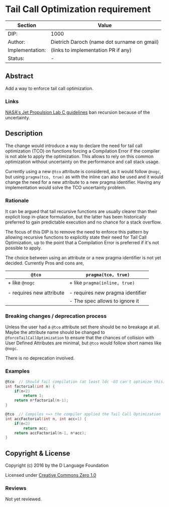 # Tail Call Optimization requirement

| Section         | Value                                                           |
|-----------------|-----------------------------------------------------------------|
| DIP:            | 1000                                                            |
| Author:         | Dietrich Daroch (name dot surname on gmail)                     |
| Implementation: | (links to implementation PR if any)                             |
| Status:         | -                                                               |



## Abstract

Add a way to enforce tail call optimization.


### Links

[NASA's Jet Propulsion Lab C guidelines](http://lars-lab.jpl.nasa.gov/JPL_Coding_Standard_C.pdf) ban recursion because of the uncertainty.



## Description

The change would introduce a way to declare the need for tail call optimization (TCO)
 on functions forcing a Compilation Error if the compiler is not able to apply
 the optimization.
This allows to rely on this common optimization without uncertainty on the
 performance and call stack usage.


Currently using a new `@tco` attribute is considered, as it would follow `@nogc`,
 but using `pragma(tco, true)` as with the inline can also be used and it would
 change the need for a new attribute to a new pragma identifier. Having any
 implementation would solve the TCO uncertainty problem.


### Rationale

It can be argued that tail recursive functions are usually clearer than their
 explicit loop in-place formulation, but the latter has been historically
 preferred to gain predictable execution and no chance for a stack overflow.

The focus of this DIP is to remove the need to enforce this pattern by allowing
 recursive functions to explicitly state their need for Tail Call Optimization,
 up to the point that a Compilation Error is preferred if it's not possible to 
 apply.


The choice between using an attribute or a new pragma identifier is not yet
 decided. Currently Pros and cons are,

| `@tco`                                | `pragma(tco, true)`                   |
|---------------------------------------|---------------------------------------|
| + like `@nogc`                        | + like `pragma(inline, true)`         |
|                                       |                                       |
| - requires new attribute              | - requires new pragma identifier      |
|                                       | - The spec allows to ignore it        |



### Breaking changes / deprecation process

Unless the user had a `@tco` attribute set there should be no breakage at all.
Maybe the attribute name should be changed to `@forceTailCallOptimization` to
 ensure that the chances of collision with User Defined Attributes are minimal,
 but `@tco` would follow short names like `@nogc`.

There is no deprecation involved.


### Examples

``` d
@tco  // Should fail compilation (at least ldc -O3 can't optimize this)
int factorial(int n) {
	if(n<2)
		return 1;
	return n*factorial(n-1);
}

@tco  // Compiles <=> the compiler applied the Tail Call Optimization
int accFactorial(int n, int acc=1) {
	if(n<2)
		return acc;
	return accFactorial(n-1, n*acc);
}
```



## Copyright & License

Copyright (c) 2016 by the D Language Foundation

Licensed under [Creative Commons Zero 1.0](https://creativecommons.org/publicdomain/zero/1.0/legalcode.txt)


### Reviews

Not yet reviewed.
